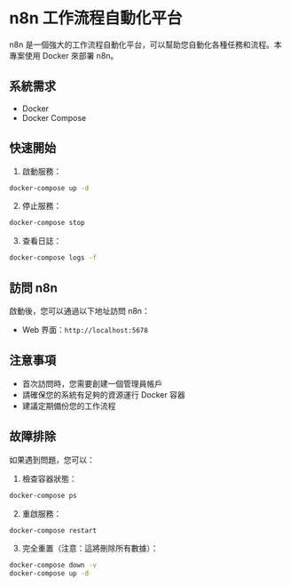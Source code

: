 # n8n 工作流程自動化平台

n8n 是一個強大的工作流程自動化平台，可以幫助您自動化各種任務和流程。本專案使用 Docker 來部署 n8n。

## 系統需求

- Docker
- Docker Compose

## 快速開始

1. 啟動服務：
```bash
docker-compose up -d
```

2. 停止服務：
```bash
docker-compose stop
```

3. 查看日誌：
```bash
docker-compose logs -f
```

## 訪問 n8n

啟動後，您可以通過以下地址訪問 n8n：
- Web 界面：`http://localhost:5678`

## 注意事項

- 首次訪問時，您需要創建一個管理員帳戶
- 請確保您的系統有足夠的資源運行 Docker 容器
- 建議定期備份您的工作流程

## 故障排除

如果遇到問題，您可以：

1. 檢查容器狀態：
```bash
docker-compose ps
```

2. 重啟服務：
```bash
docker-compose restart
```

3. 完全重置（注意：這將刪除所有數據）：
```bash
docker-compose down -v
docker-compose up -d
```